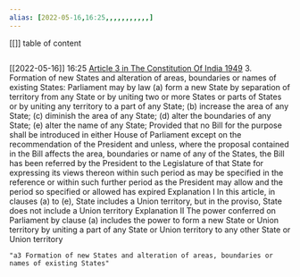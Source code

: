 ```yaml
---
alias: [2022-05-16,16:25,,,,,,,,,,,]
---
```

[[]]
table of content
```toc
```

[[2022-05-16]] 16:25 [Article 3 in The Constitution Of India 1949](https://indiankanoon.org/doc/1659104/)
3. Formation of new States and alteration of areas, boundaries or names of existing States: Parliament may by law
(a) form a new State by separation of territory from any State or by uniting two or more States or parts of States or by uniting any territory to a part of any State;
(b) increase the area of any State;
(c) diminish the area of any State;
(d) alter the boundaries of any State;
(e) alter the name of any State; Provided that no Bill for the purpose shall be introduced in either House of Parliament except on the recommendation of the President and unless, where the proposal contained in the Bill affects the area, boundaries or name of any of the States, the Bill has been referred by the President to the Legislature of that State for expressing its views thereon within such period as may be specified in the reference or within such further period as the President may allow and the period so specified or allowed has expired Explanation I In this article, in clauses (a) to (e), State includes a Union territory, but in the proviso, State does not include a Union territory Explanation II The power conferred on Parliament by clause (a) includes the power to form a new State or Union territory by uniting a part of any State or Union territory to any other State or Union territory
```query
"a3 Formation of new States and alteration of areas, boundaries or names of existing States"
```